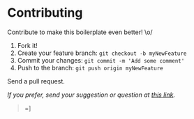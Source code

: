 # Contributing

Contribute to make this boilerplate even better! \o/

1. Fork it!
2. Create your feature branch: `git checkout -b myNewFeature`
3. Commit your changes: `git commit -m 'Add some comment'`
4. Push to the branch: `git push origin myNewFeature`

Send a pull request.

_If you prefer, send your suggestion or question at [this link](https://github.com/apsantos-dev/aps.cli/issues)._

> =]
